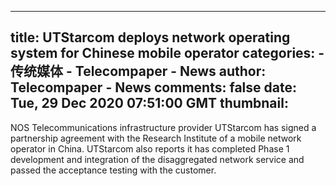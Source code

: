 
---
title: UTStarcom deploys network operating system for Chinese mobile operator
categories: 
    - 传统媒体
    - Telecompaper - News
author: Telecompaper - News
comments: false
date: Tue, 29 Dec 2020 07:51:00 GMT
thumbnail: 
---

<div>   
NOS Telecommunications infrastructure provider UTStarcom has signed a partnership agreement with the Research Institute of a mobile network operator in China. UTStarcom also reports it has completed Phase 1 development and integration of the disaggregated network service and passed the acceptance testing with the customer.
      
</div>
            